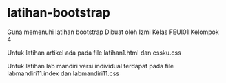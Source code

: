 # latihan-bootstrap
Guna memenuhi latihan bootstrap
Dibuat oleh Izmi Kelas FEUI01 Kelompok 4

Untuk latihan artikel ada pada file latihan1.html dan cssku.css

Untuk latihan lab mandiri versi individual terdapat pada file labmandiri11.index dan labmandiri11.css
